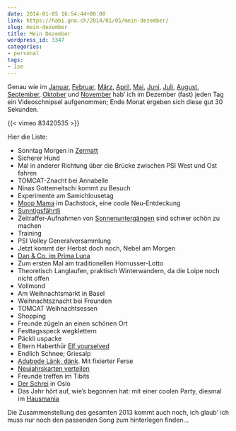 ```yaml
---
date: 2014-01-05 16:54:44+00:00
link: https://habi.gna.ch/2014/01/05/mein-dezember/
slug: mein-dezember
title: Mein Dezember
wordpress_id: 3347
categories:
- personal
tags:
- 1se
---
```


Genau wie im [Januar](https://habi.gna.ch/2013/02/01/mein-januar/), [Februar](https://habi.gna.ch/2013/03/04/mein-februar/), [März](https://habi.gna.ch/2013/04/01/mein-marz/), [April](https://habi.gna.ch/2013/05/01/mein-april/), [Mai](https://habi.gna.ch/2013/06/01/mein-mai/), [Juni](https://habi.gna.ch/2013/07/01/mein-juni/), [Juli](https://habi.gna.ch/2013/08/02/mein-juli/), [August](https://habi.gna.ch/2013/09/02/mein-august/), [September](https://habi.gna.ch/2013/10/02/mein-september/), [Oktober](https://habi.gna.ch/2013/11/03/mein-oktober/) und [November](https://habi.gna.ch/2013/12/03/mein-november/) hab’ ich im Dezember (fast) jeden Tag ein Videoschnipsel aufgenommen; Ende Monat ergeben sich diese gut 30 Sekunden.

{{< vimeo 83420535 >}}

Hier die Liste:
* Sonntag Morgen in [Zermatt](http://runkeeper.com/user/davidhaberthuer/activity/276564991)
* Sicherer Hund
* Mal in anderer Richtung über die Brücke zwischen PSI West und Ost fahren
* TOMCAT-Znacht bei Annabelle
* Ninas Gottemeitschi kommt zu Besuch
* Experimente am Samichlousetag
* [Moop Mama](http://www.moopmama.com) im Dachstock, eine coole Neu-Entdeckung
* [Sunntigsfährtli](http://runkeeper.com/user/davidhaberthuer/activity/278789783)
* Zeitraffer-Aufnahmen von [Sonnenuntergängen](https://www.flickr.com/photos/habi/11074424665/) sind schwer schön zu machen
* Training
* PSI Volley Generalversammlung
* Jetzt kommt der Herbst doch noch, Nebel am Morgen
* [Dan & Co. im Prima Luna](https://www.flickr.com/photos/habi/sets/72157638660969976/)
* Zum ersten Mal am traditionellen Hornusser-Lotto
* Theoretisch Langlaufen, praktisch Winterwandern, da die Loipe noch nicht offen
* Vollmond
* Am Weihnachtsmarkt in Basel
* Weihnachtsznacht bei Freunden
* TOMCAT Weihnachtsessen
* Shopping
* Freunde zügeln an einen schönen Ort
* Festtagsspeck wegklettern
* Päckli uspacke
* Eltern Haberthür [Elf yourselved](http://www.elfyourself.com)
* Endlich Schnee; Griesalp
* [Adubode Länk, dänk](http://runkeeper.com/user/davidhaberthuer/activity/284213393). Mit fixierter Ferse
* [Neujahrskarten verteilen](http://runkeeper.com/user/davidhaberthuer/activity/284556011)
* Freunde treffen im Tibits
* [Der Schrei](https://en.wikipedia.org/wiki/The_Scream) in Oslo
* Das Jahr hört auf, wie’s begonnen hat: mit einer coolen Party, diesmal im [Hausmania](http://hausmania.org/)

Die Zusammenstellung des gesamten 2013 kommt auch noch, ich glaub' ich muss nur noch den passenden Song zum hinterlegen finden...
